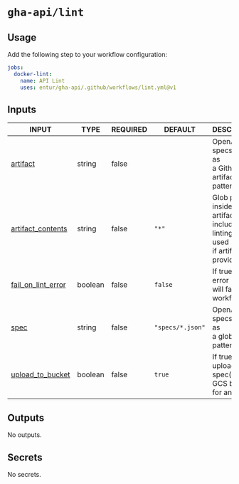 # `gha-api/lint`

## Usage

Add the following step to your workflow configuration:

```yml
jobs:
  docker-lint:
    name: API Lint
    uses: entur/gha-api/.github/workflows/lint.yml@v1
```

## Inputs

<!-- AUTO-DOC-INPUT:START - Do not remove or modify this section -->

|                                         INPUT                                          |  TYPE   | REQUIRED |     DEFAULT      |                                           DESCRIPTION                                            |
|----------------------------------------------------------------------------------------|---------|----------|------------------|--------------------------------------------------------------------------------------------------|
|                <a name="input_artifact"></a>[artifact](#input_artifact)                | string  |  false   |                  |                  OpenAPI specs to lint, as <br>a Github artifact glob pattern.                   |
|  <a name="input_artifact_contents"></a>[artifact_contents](#input_artifact_contents)   | string  |  false   |      `"*"`       | Glob pattern inside artifacts to <br>include in linting, only used <br>if artifact is provided.  |
| <a name="input_fail_on_lint_error"></a>[fail_on_lint_error](#input_fail_on_lint_error) | boolean |  false   |     `false`      |                        If true, a lint error <br>will fail the workflow.                         |
|                      <a name="input_spec"></a>[spec](#input_spec)                      | string  |  false   | `"specs/*.json"` |                          OpenAPI specs to lint, as <br>a glob pattern.                           |
|    <a name="input_upload_to_bucket"></a>[upload_to_bucket](#input_upload_to_bucket)    | boolean |  false   |      `true`      |             If true, will upload the <br>spec(s) to a GCS bucket <br>for analytics.              |

<!-- AUTO-DOC-INPUT:END -->

## Outputs

<!-- AUTO-DOC-OUTPUT:START - Do not remove or modify this section -->
No outputs.
<!-- AUTO-DOC-OUTPUT:END -->

## Secrets

<!-- AUTO-DOC-SECRETS:START - Do not remove or modify this section -->
No secrets.
<!-- AUTO-DOC-SECRETS:END -->
